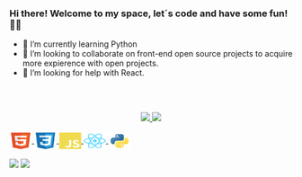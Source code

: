 ### Hi there! Welcome to my space, let´s code and have some fun! 🐱‍🐉

- 🌱 I’m currently learning Python
- 👯 I’m looking to collaborate on front-end open source projects to acquire more expierence with open projects. 
- 🤔 I’m looking for help with  React.


<br><br>

<div align="center">
  <a href="https://github.com/danilobaraldi">
  <img height="180em" src="https://github-readme-stats.vercel.app/api?username=danilobaraldi&show_icons=true&theme=highcontrast&include_all_commits=true&count_private=true"/>
  <img height="180em" src="https://github-readme-stats.vercel.app/api/top-langs/?username=danilobaraldi&layout=compact&langs_count=7&theme=highcontrast"/>
</div>
 <div style="display: inline_block" align="left"><br>
  <img align="center" alt="logo-HTML" height="30" width="40" src="https://raw.githubusercontent.com/devicons/devicon/master/icons/html5/html5-original.svg">
  <img align="center" alt="logo-CSS" height="30" width="40" src="https://raw.githubusercontent.com/devicons/devicon/master/icons/css3/css3-original.svg">
  <img align="center" alt="logo-Js" height="30" width="40" src="https://raw.githubusercontent.com/devicons/devicon/master/icons/javascript/javascript-plain.svg">
  <img align="center" alt="logo-React" height="30" width="40" src="https://raw.githubusercontent.com/devicons/devicon/master/icons/react/react-original.svg">
  <img align="center" alt="logo-Python" height="30" width="40" src="https://raw.githubusercontent.com/devicons/devicon/master/icons/python/python-original.svg">
</div>
<br>
<div align="right> 
  <a href = "mailto:contatodanilo.baraldi2020@gmail.com"><img src="https://img.shields.io/badge/-Gmail-%23333?style=for-the-badge&logo=gmail&logoColor=white" target="_blank"></a>
  <a href="https://www.linkedin.com/in/danilo-baraldi-9b848892" target="_blank"><img src="https://img.shields.io/badge/-LinkedIn-%230077B5?style=for-the-badge&logo=linkedin&logoColor=white" target="_blank"></a> 
 
</div>
